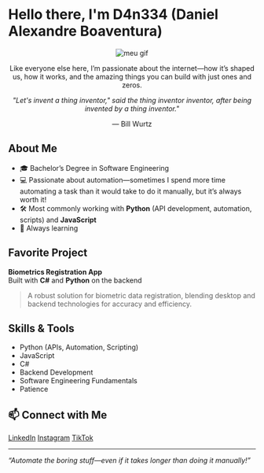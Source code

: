 # Hello there, I'm D4n334 (Daniel Alexandre Boaventura)

<p align="center">
  <img src="https://media0.giphy.com/media/v1.Y2lkPTc5MGI3NjExYWRqdDBqaGxnMGdsOWh2NnZvZXQxdnY4aW5paXN6Z3g2Y25ndW96eSZlcD12MV9pbnRlcm5hbF9naWZfYnlfaWQmY3Q9Zw/IhO6ksgdk31JxbbFLA/giphy.gif" alt="meu gif" />
</p>

<p align= "center">Like everyone else here, I’m passionate about the internet—how it’s shaped us, how it works, and the amazing things you can build with just ones and zeros.</p>

<p align="center">
  <em>"Let's invent a thing inventor," said the thing inventor inventor, after being invented by a thing inventor."</em>
</p>
<p align="center">— Bill Wurtz</p>


## About Me
- 🎓 Bachelor’s Degree in Software Engineering  
- 💻 Passionate about automation—sometimes I spend more time automating a task than it would take to do it manually, but it’s always worth it!  
- 🛠️ Most commonly working with **Python** (API development, automation, scripts) and **JavaScript**  
- 🌱 Always learning  

## Favorite Project

**Biometrics Registration App**  
Built with **C#** and **Python** on the backend  
> A robust solution for biometric data registration, blending desktop and backend technologies for accuracy and efficiency.

## Skills & Tools

- Python (APIs, Automation, Scripting)  
- JavaScript  
- C#  
- Backend Development  
- Software Engineering Fundamentals  
- Patience  

## 📫 Connect with Me

[LinkedIn](https://www.linkedin.com/in/daniel-alexandre-boaventura-456924207/)
[Instagram](https://www.instagram.com/dandan.exe.334/profilecard/?igsh=MTYyNXFvcmRlMW9ucA== )
[TikTok](https://www.tiktok.com/@dand4n334?_t=ZM-8yF27vdo7E6&_r=1)

---

_“Automate the boring stuff—even if it takes longer than doing it manually!”_  
